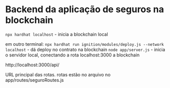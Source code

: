 # Backend da aplicação de seguros na blockchain

`npx hardhat localhost` - inicia a blockchain local

em outro terminal:
`npx hardhat run ignition/modules/deploy.js --network localhost` - dá deploy no contrato na blockchain
`node app/server.js` - inicia o servidor local, conectando a rota localhost:3000 a blockchain

http://localhost:3000/api/

URL principal das rotas. rotas estão no arquivo no app/routes/seguroRoutes.js